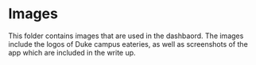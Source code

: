 # Images

This folder contains images that are used in the dashbaord. The images include 
the logos of Duke campus eateries, as well as screenshots of the app which are 
included in the write up. 